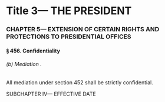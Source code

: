 
# Title 3— THE PRESIDENT
### CHAPTER 5— EXTENSION OF CERTAIN RIGHTS AND PROTECTIONS TO PRESIDENTIAL OFFICES
#### § 456. Confidentiality
###### (b) Mediation .

All mediation under section 452 shall be strictly confidential.

SUBCHAPTER IV— EFFECTIVE DATE

